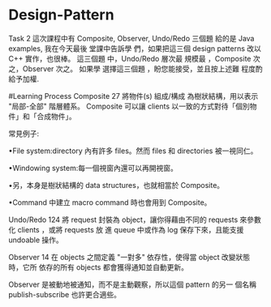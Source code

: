 # Design-Pattern
Task 2
這次課程中有 Composite, Observer, Undo/Redo 三個題 給的是 Java examples, 我在今天最後 堂課中告訴學 們，如果把這三個 design patterns 改以 C++ 實作，也很棒。 這三個題 中，Undo/Redo 層次最 規模最 ，Composite 次之，Observer  次之。 如果學 選擇這三個題 ，盼您能接受，並且按上述難 程度酌 給予加權.

#Learning Process
Composite 27
將物件(s) 組成/構成 為樹狀結構，用以表示 "局部-全部" 階層體系。 Composite 可以讓 clients 以一致的方式對待「個別物件」和「合成物件」。

常見例子:

•File system:directory 內有許多 files。然而 files 和 directories 被一視同仁。 

•Windowing system:每一個視窗內還可以再開視窗。 

•另，本身是樹狀結構的 data structures，也就相當於 Composite。 

•Command 中建立 macro command 時也會用到 Composite。


Undo/Redo 124
將 request 封裝為 object，讓你得藉由不同的 requests 來參數化 clients ，或將 requests 放 進 queue 中或作為 log 保存下來，且能支援 undoable 操作。

Observer 14
在 objects 之間定義 "一對多" 依存性，使得當 object 改變狀態時，它所 依存的所有 objects 都會獲得通知並自動更新。

Observer 是被動地被通知，而不是主動觀察，所以這個 pattern 的另一 個名稱 publish-subscribe 也許更合適些。

